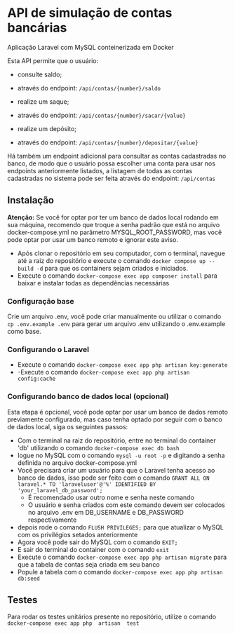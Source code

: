
# API de simulação de contas bancárias

Aplicação Laravel com MySQL conteinerizada em Docker

Esta API permite que o usuário:
  
- consulte saldo;

- através do endpoint: `/api/contas/{number}/saldo`

- realize um saque;

- através do endpoint: `/api/contas/{number}/sacar/{value}`

- realize um depósito;

- através do endpoint: `/api/contas/{number}/depositar/{value}`

 Há também um endpoint adicional para consultar as contas cadastradas no banco, de modo que o usuário possa escolher uma conta para usar nos endpoints anteriormente listados, a listagem de todas as contas cadastradas no sistema pode ser feita através do endpoint: `/api/contas`

## Instalação
**Atenção:** Se você for optar por ter um banco de dados local rodando em sua máquina, recomendo que troque a senha padrão que está no arquivo docker-compose.yml no parâmetro MYSQL_ROOT_PASSWORD, mas você pode optar por usar um banco remoto e ignorar este aviso.

 - Após clonar o repositório em seu computador, com o terminal, navegue até a raiz do repositório e execute o comando `docker compose up --build -d` para que os containers sejam criados e iniciados. 
 - Execute o comando `docker-compose exec app composer install` para  baixar e instalar todas as dependências necessárias

### Configuração base
Crie um arquivo .env, você pode criar manualmente ou utilizar o comando `cp .env.example .env` para gerar um arquivo .env utilizando o .env.example como base.

### Configurando o Laravel

 - Execute o comando `docker-compose exec app php artisan key:generate   `
 - -Execute o comando `docker-compose exec app php artisan config:cache`

### Configurando banco de dados local (opcional)
Esta etapa é opcional, você pode optar por usar um banco de dados remoto previamente configurado, mas caso tenha optado por seguir com o banco de dados local, siga os seguintes passos:

 - Com o terminal na raiz do repositório, entre no terminal do container 'db' utilizando o comando `docker-compose exec db bash`
 - logue no MySQL com o comando `mysql -u root -p` e digitando a senha definida no arquivo docker-compose.yml
 - Você precisará criar um usuário para que o Laravel tenha acesso ao banco de dados, isso pode ser feito com o comando `GRANT ALL ON laravel.* TO 'laraveluser'@'%' IDENTIFIED BY 'your_laravel_db_password';`
	 - É recomendado usar outro nome e senha neste comando
	 - O usuário e senha criados com este comando devem ser colocados no arquivo .env em DB_USERNAME e DB_PASSWORD respectivamente
 - depois rode o comando `FLUSH PRIVILEGES;` para que atualizar o MySQL com os privilégios setados anteriormente
 - Agora você pode sair do MySQL com o comando `EXIT;`
 - E sair do terminal do container com o comando `exit`
 - Execute o comando `docker-compose exec app php artisan migrate` para que a tabela de contas seja criada em seu banco
 - Popule a tabela com o comando  `docker-compose exec app php artisan db:seed`

## Testes 
Para rodar os testes unitários presente no repositório, utilize o comando `docker-compose exec app php  artisan  test`
